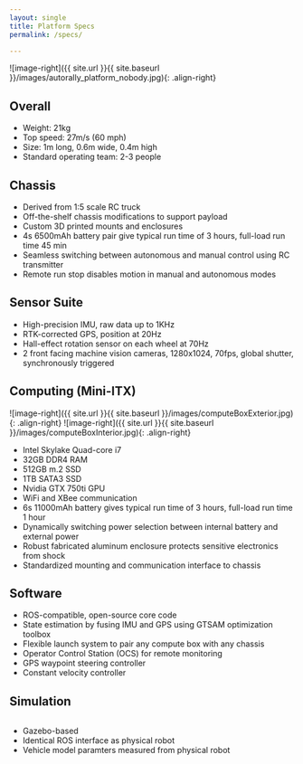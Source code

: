```yaml
---
layout: single
title: Platform Specs
permalink: /specs/

---
```



![image-right]({{ site.url }}{{ site.baseurl }}/images/autorally_platform_nobody.jpg){: .align-right}

## Overall
  * Weight: 21kg
  * Top speed: 27m/s (60 mph)
  * Size: 1m long, 0.6m wide, 0.4m high
  * Standard operating team: 2-3 people

## Chassis
  * Derived from 1:5 scale RC truck
  * Off-the-shelf chassis modifications to support payload
  * Custom 3D printed mounts and enclosures
  * 4s 6500mAh battery pair give typical run time of 3 hours, full-load run time 45 min
  * Seamless switching between autonomous and manual control using RC transmitter
  * Remote run stop disables motion in manual and autonomous modes

## Sensor Suite
  * High-precision IMU, raw data up to 1KHz
  * RTK-corrected GPS, position at 20Hz
  * Hall-effect rotation sensor on each wheel at 70Hz
  * 2 front facing machine vision cameras, 1280x1024, 70fps, global shutter, synchronously triggered

## Computing (Mini-ITX)

![image-right]({{ site.url }}{{ site.baseurl }}/images/computeBoxExterior.jpg){: .align-right}
![image-right]({{ site.url }}{{ site.baseurl }}/images/computeBoxInterior.jpg){: .align-right}

  * Intel Skylake Quad-core i7
  * 32GB DDR4 RAM
  * 512GB m.2 SSD
  * 1TB SATA3 SSD
  * Nvidia GTX 750ti GPU
  * WiFi and XBee communication
  * 6s 11000mAh battery gives typical run time of 3 hours, full-load run time 1 hour
  * Dynamically switching power selection between internal battery and external power
  * Robust fabricated aluminum enclosure protects sensitive electronics from shock
  * Standardized mounting and communication interface to chassis

## Software
  * ROS-compatible, open-source core code
  * State estimation by fusing IMU and GPS using GTSAM optimization toolbox
  * Flexible launch system to pair any compute box with any chassis
  * Operator Control Station (OCS) for remote monitoring
  * GPS waypoint steering controller
  * Constant velocity controller

## Simulation
<figure style="width: 300px" class="align-right">
  <img src="{{ site.url }}{{ site.baseurl }}/images/trackSimulation.jpg" alt="">
</figure> 

  * Gazebo-based
  * Identical ROS interface as physical robot
  * Vehicle model paramters measured from physical robot